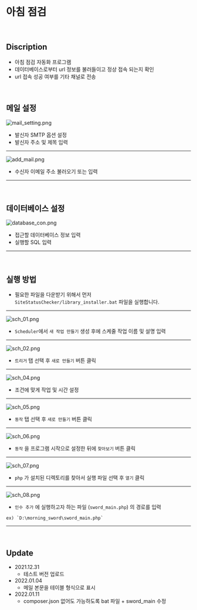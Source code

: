 # 아침 점검 
<br/>

## Discription
- 아침 점검 자동화 프로그램
- 데이터베이스로부터 url 정보를 불러들이고 정상 접속 되는지 확인
- url 접속 성공 여부를 기타 채널로 전송


<br/>


## 메일 설정
![mail_setting.png](./readme_img/mail_setting.png) 
- 발신자 SMTP 옵션 설정
- 발신자 주소 및 제목 입력
_______________________________________________

![add_mail.png](./readme_img/add_mail.png) 
- 수신자 이메일 주소 불러오기 또는 입력
_______________________________________________

<br/>


## 데이터베이스 설정
![database_con.png](./readme_img/database_con.png) 
- 접근할 데이터베이스 정보 입력
- 실행할 SQL 입력
_______________________________________________


<br/>


## 실행 방법
- 필요한 파일을 다운받기 위해서 먼저 `SiteStatusChecker/library_installer.bat` 파일을 실행합니다.
_______________________________________________
![sch_01.png](./readme_img/sch_01.png) 
- `Scheduler`에서 `새 작업 만들기` 생성 후에 스케줄 작업 이름 및 설명 입력
_______________________________________________

![sch_02.png](./readme_img/sch_02.png) 
- `트리거` 탭 선택 후 `새로 만들기` 버튼 클릭
_______________________________________________

![sch_04.png](./readme_img/sch_04.png) 
- 조건에 맞게 작업 및 시간 설정
_______________________________________________

![sch_05.png](./readme_img/sch_05.png) 
- `동작` 탭 선택 후 `새로 만들기` 버튼 클릭
_______________________________________________

![sch_06.png](./readme_img/sch_06.png) 
- `동작` 을 프로그램 시작으로 설정한 뒤에 `찾아보기` 버튼 클릭
_______________________________________________


![sch_07.png](./readme_img/sch_07.png) 
- `php` 가 설치된 디렉토리를 찾아서 실행 파일 선택 후 `열기` 클릭
_______________________________________________

![sch_08.png](./readme_img/sch_08.png) 
- `인수 추가` 에 실행하고자 하는 파일 (`sword_main.php`) 의 경로를 입력
```
ex) `D:\morning_sword\sword_main.php`
```
_______________________________________________


<br/>



## Update
- 2021.12.31 
    - 테스트 버전 업로드
- 2022.01.04 
    - 메일 본문을 테이블 형식으로 표시
- 2022.01.11 
    - composer.json 없어도 가능하도록 bat 파일 + sword_main 수정


<br/>



